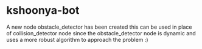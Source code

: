 # kshoonya-bot
A new node obstacle_detector has been created this can be used in place of collision_detector node since the obstacle_detector node is dynamic and uses a more robust algorithm to approach the problem :)
